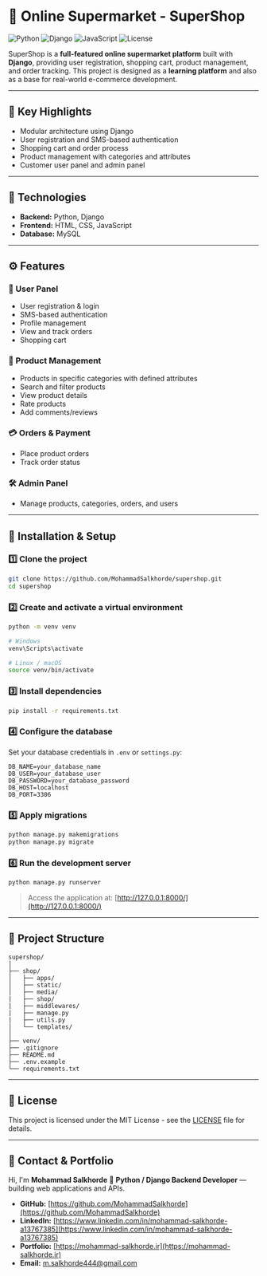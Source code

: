 # 🛒 Online Supermarket - SuperShop

![Python](https://img.shields.io/badge/Python-3.11-blue?logo=python)
![Django](https://img.shields.io/badge/Django-5.0-success?logo=django)
![JavaScript](https://img.shields.io/badge/JavaScript-ES6-yellow?logo=javascript)
![License](https://img.shields.io/badge/License-MIT-yellow)

SuperShop is a **full-featured online supermarket platform** built with **Django**, providing user registration, shopping cart, product management, and order tracking.
This project is designed as a **learning platform** and also as a base for real-world e-commerce development.

---

## 🚀 Key Highlights

* Modular architecture using Django
* User registration and SMS-based authentication
* Shopping cart and order process
* Product management with categories and attributes
* Customer user panel and admin panel

---

## 🧠 Technologies

* **Backend:** Python, Django
* **Frontend:** HTML, CSS, JavaScript
* **Database:** MySQL

---

## ⚙️ Features

### 👤 User Panel

* User registration & login
* SMS-based authentication
* Profile management
* View and track orders
* Shopping cart

### 🛒 Product Management

* Products in specific categories with defined attributes
* Search and filter products
* View product details
* Rate products
* Add comments/reviews

### 💳 Orders & Payment

* Place product orders
* Track order status

### 🛠️ Admin Panel

* Manage products, categories, orders, and users

---

## 🧩 Installation & Setup

### 1️⃣ Clone the project

```bash
git clone https://github.com/MohammadSalkhorde/supershop.git
cd supershop
```

### 2️⃣ Create and activate a virtual environment

```bash
python -m venv venv

# Windows
venv\Scripts\activate

# Linux / macOS
source venv/bin/activate
```

### 3️⃣ Install dependencies

```bash
pip install -r requirements.txt
```

### 4️⃣ Configure the database

Set your database credentials in `.env` or `settings.py`:

```
DB_NAME=your_database_name
DB_USER=your_database_user
DB_PASSWORD=your_database_password
DB_HOST=localhost
DB_PORT=3306
```

### 5️⃣ Apply migrations

```bash
python manage.py makemigrations
python manage.py migrate
```

### 6️⃣ Run the development server

```bash
python manage.py runserver
```

> Access the application at: [http://127.0.0.1:8000/](http://127.0.0.1:8000/)

---

## 📁 Project Structure

```
supershop/
│
├── shop/
│   ├── apps/
│   ├── static/
│   ├── media/
|   ├── shop/
|   ├── middlewares/ 
|   ├── manage.py
|   ├── utils.py
│   └── templates/
│
├── venv/
├── .gitignore
├── README.md
├── .env.example
└── requirements.txt
```

---

## 📄 License

This project is licensed under the MIT License - see the [LICENSE](LICENSE) file for details.

---

## 💼 Contact & Portfolio

Hi, I'm **Mohammad Salkhorde** 👋
**Python / Django Backend Developer** — building web applications and APIs.

* **GitHub:** [https://github.com/MohammadSalkhorde](https://github.com/MohammadSalkhorde)
* **LinkedIn:** [https://www.linkedin.com/in/mohammad-salkhorde-a13767385](https://www.linkedin.com/in/mohammad-salkhorde-a13767385)
* **Portfolio:** [https://mohammad-salkhorde.ir](https://mohammad-salkhorde.ir)
* **Email:** [m.salkhorde444@gmail.com](mailto:m.salkhorde444@gmail.com)
